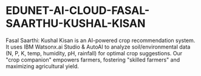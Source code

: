 # EDUNET-AI-CLOUD-FASAL-SAARTHU-KUSHAL-KISAN
Fasal Saarthi: Kushal Kisan is an AI-powered crop recommendation system. It uses IBM Watsonx.ai Studio &amp; AutoAI to analyze soil/environmental data (N, P, K, temp, humidity, pH, rainfall) for optimal crop suggestions. Our "crop companion" empowers farmers, fostering "skilled farmers" and maximizing agricultural yield.
